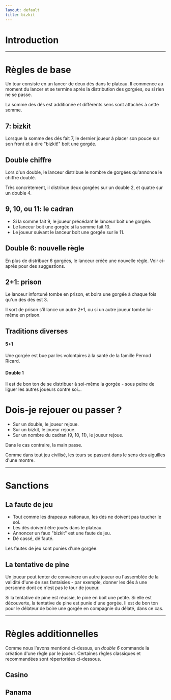 ```yaml
---
layout: default
title: bizkit
---
```


# Introduction

---

# Règles de base
Un tour consiste en un lancer de deux dés dans le plateau. Il commence au moment du lancer et se termine après la distribution des gorgées, ou si rien ne se passe.

La somme des dés est additionée et différents sens sont attachés à cette somme.

## 7: bizkit
Lorsque la somme des dés fait 7, le dernier joueur à placer son pouce sur son front et à dire "bizkit!" boit une gorgée. 

## Double chiffre
Lors d'un double, le lanceur distribue le nombre de gorgées qu'annonce le chiffre doublé.

Très concrètement, il distribue deux gorgées sur un double 2, et quatre sur un double 4.

## 9, 10, ou 11: le cadran

* Si la somme fait 9, le joueur précédant le lanceur boit une gorgée.
* Le lanceur boit une gorgée si la somme fait 10.
* Le joueur suivant le lanceur boit une gorgée sur le 11.

## Double 6: nouvelle règle
En plus de distribuer 6 gorgées, le lanceur créée une nouvelle règle. Voir ci-après pour des suggestions.

## 2+1: prison
Le lanceur infortuné tombe en prison, et boira une gorgée à chaque fois qu'un des dés est 3.

Il sort de prison s'il lance un autre 2+1, ou si un autre joueur tombe lui-même en prison.

## Traditions diverses

#### 5+1
Une gorgée est bue par les volontaires à la santé de la famille Pernod Ricard.

#### Double 1
Il est de bon ton de se distribuer à soi-même la gorgée - sous peine de liguer les autres joueurs contre soi...

# Dois-je rejouer ou passer ?

* Sur un double, le joueur rejoue.
* Sur un bizkit, le joueur rejoue.
* Sur un nombre du cadran (9, 10, 11), le joueur rejoue.

Dans le cas contraire, la main passe.

Comme dans tout jeu civilisé, les tours se passent dans le sens des aiguilles d'une montre.


---

# Sanctions

## La faute de jeu
* Tout comme les drapeaux nationaux, les dés ne doivent pas toucher le sol.
* Les dés doivent être joués dans le plateau.
* Annoncer un faux "bizkit" est une faute de jeu.
* Dé cassé, dé fauté.

Les fautes de jeu sont punies d'une gorgée. 

## La tentative de pine
Un joueur peut tenter de convaincre un autre joueur ou l'assemblée de la validité d'une de ses fantaisies - par exemple, donner les dés à une personne dont ce n'est pas le tour de joueur.

Si la tentative de pine est réussie, le piné en boit une petite. Si elle est découverte, la tentative de pine est punie d'une gorgée. Il est de bon ton pour le délateur de boire une gorgée en compagnie du délaté, dans ce cas.

---

# Règles additionnelles
Comme nous l'avons mentioné ci-dessus, un *double 6* commande la création d'une règle par le joueur. Certaines règles classiques et recommandées sont répertoriées ci-dessous.

## Casino

## Panama

